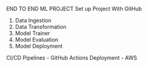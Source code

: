 END TO END ML PROJECT
Set up Project With GitHub
1. Data Ingestion
2. Data Transformation
3. Model Trainer
4. Model Evaluation
5. Model Deployment

CI/CD Pipelines - GitHub Actions
Deployment - AWS